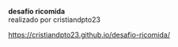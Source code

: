 **desafío ricomida**
<br>
realizado por cristiandpto23

https://cristiandpto23.github.io/desafio-ricomida/
